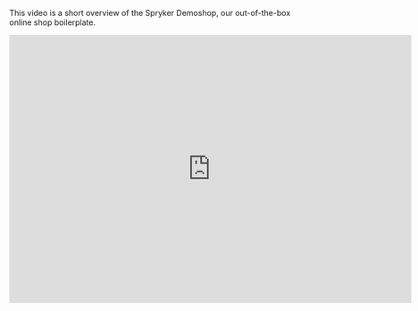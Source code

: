 This video is a short overview of the Spryker Demoshop, our out-of-the-box online shop boilerplate. 

<iframe src="https://fast.wistia.net/embed/iframe/n757g61f8o" title="Legacy Demo Shop" allowtransparency="true" frameborder="0" scrolling="no" class="wistia_embed" name="wistia_embed" allowfullscreen="0" mozallowfullscreen="0" webkitallowfullscreen="0" oallowfullscreen="0" msallowfullscreen="0" width="720" height="480"></iframe>